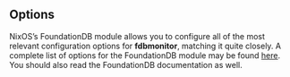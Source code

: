 ## Options

NixOS’s FoundationDB module allows you to configure all of the most relevant configuration options for **fdbmonitor**, matching it quite closely. A complete list of options for the FoundationDB module may be found [here](options.html#opt-services.foundationdb.enable). You should also read the FoundationDB documentation as well.
